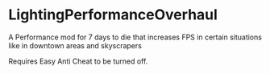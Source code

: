 # LightingPerformanceOverhaul
A Performance mod for 7 days to die that increases FPS in certain situations like in downtown areas and skyscrapers

Requires Easy Anti Cheat to be turned off.
